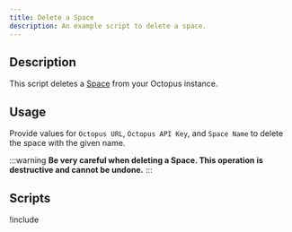 ```yaml
---
title: Delete a Space
description: An example script to delete a space.
---
```


## Description

This script deletes a [Space](/docs/administration/spaces/index.md) from your Octopus instance.

## Usage

Provide values for `Octopus URL`, `Octopus API Key`, and `Space Name` to delete the space with the given name.

:::warning
**Be very careful when deleting a Space. This operation is destructive and cannot be undone.**
:::

## Scripts

!include <delete-a-space-scripts>
